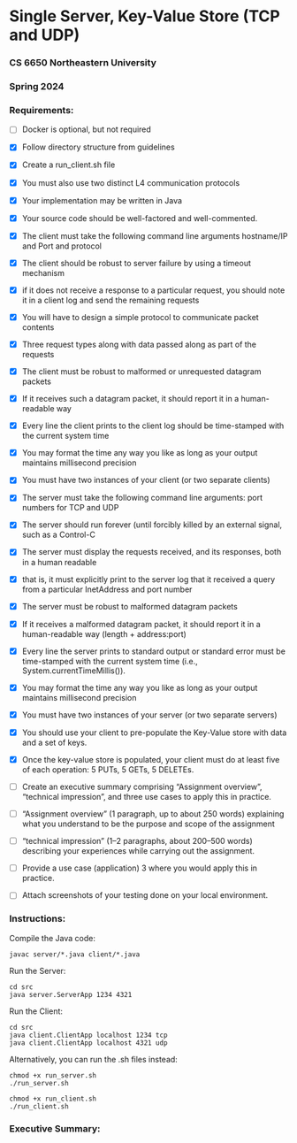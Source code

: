 # Single Server, Key-Value Store (TCP and UDP)
### CS 6650 Northeastern University
### Spring 2024

### Requirements:
- [ ] Docker is optional, but not required
- [X] Follow directory structure from guidelines
- [X] Create a run_client.sh file
- [X] You must also use two distinct L4 communication protocols
- [X] Your implementation may be written in Java
- [X] Your source code should be well-factored and well-commented.
- [X] The client must take the following command line arguments hostname/IP and Port and protocol
- [X] The client should be robust to server failure by using a timeout mechanism
- [X] if it does not receive a response to a particular request, you should note it in a client log and send the remaining requests
- [X] You will have to design a simple protocol to communicate packet contents
- [X] Three request types along with data passed along as part of the requests
- [X] The client must be robust to malformed or unrequested datagram packets
- [X] If it receives such a datagram packet, it should report it in a human-readable way
- [X] Every line the client prints to the client log should be time-stamped with the current system time
- [X] You may format the time any way you like as long as your output maintains millisecond precision
- [X] You must have two instances of your client (or two separate clients)
- [X] The server must take the following command line arguments: port numbers for TCP and UDP
- [X] The server should run forever (until forcibly killed by an external signal, such as a Control-C
- [X] The server must display the requests received, and its responses, both in a human readable
- [X] that is, it must explicitly print to the server log that it received a query from a particular InetAddress and port number
- [X] The server must be robust to malformed datagram packets
- [X] If it receives a malformed datagram packet, it should report it in a human-readable way (length + address:port)
- [X] Every line the server prints to standard output or standard error must be time-stamped with the current system time (i.e., System.currentTimeMillis()).
- [X] You may format the time any way you like as long as your output maintains millisecond precision
- [X] You must have two instances of your server (or two separate servers)
- [X] You should use your client to pre-populate the Key-Value store with data and a set of keys.
- [X] Once the key-value store is populated, your client must do at least five of each operation: 5 PUTs, 5 GETs, 5 DELETEs.
- [ ] Create an executive summary comprising “Assignment overview”, “technical impression”, and three use cases to apply this in practice.
- [ ] “Assignment overview” (1 paragraph, up to about 250 words) explaining what you understand to be the purpose and scope of the assignment
- [ ] “technical impression” (1–2 paragraphs, about 200–500 words) describing your experiences while carrying out the assignment.
- [ ] Provide a use case (application) 3 where you would apply this in practice.
- [ ] Attach screenshots of your testing done on your local environment.


### Instructions:

Compile the Java code:

    javac server/*.java client/*.java

Run the Server:

    cd src
    java server.ServerApp 1234 4321 

Run the Client:

    cd src
    java client.ClientApp localhost 1234 tcp
    java client.ClientApp localhost 4321 udp

Alternatively, you can run the .sh files instead:

    chmod +x run_server.sh
    ./run_server.sh

    chmod +x run_client.sh
    ./run_client.sh

### Executive Summary:
